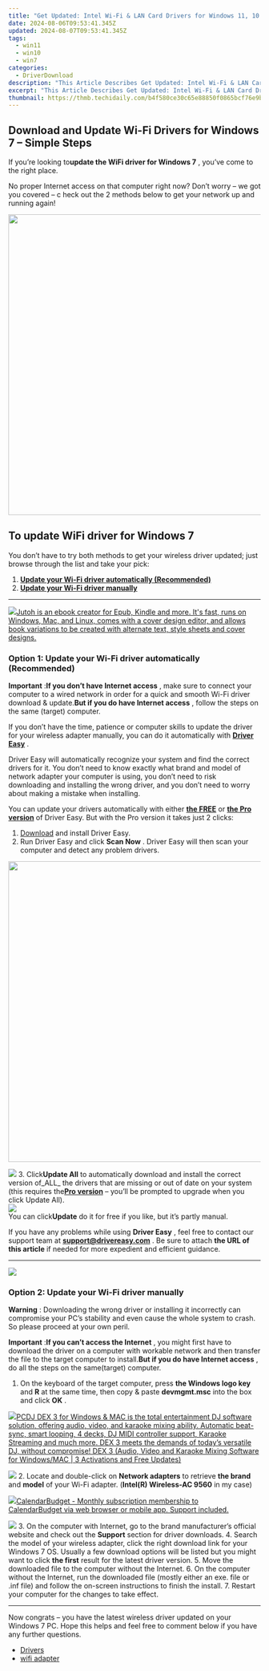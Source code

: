 ```yaml
---
title: "Get Updated: Intel Wi-Fi & LAN Card Drivers for Windows 11, 10 and 7 - Download Now"
date: 2024-08-06T09:53:41.345Z
updated: 2024-08-07T09:53:41.345Z
tags:
  - win11
  - win10
  - win7
categories:
  - DriverDownload
description: "This Article Describes Get Updated: Intel Wi-Fi & LAN Card Drivers for Windows 11, 10 and 7 - Download Now"
excerpt: "This Article Describes Get Updated: Intel Wi-Fi & LAN Card Drivers for Windows 11, 10 and 7 - Download Now"
thumbnail: https://thmb.techidaily.com/b4f580ce30c65e88850f0865bcf76e9b30f93eff5e8a5ffb4e4a9c4a1397858e.jpg
---
```


## Download and Update Wi-Fi Drivers for Windows 7 – Simple Steps

If you’re looking to**update the WiFi driver for Windows 7** ,  you’ve come to the right place.

 No proper Internet access on that computer right now? Don’t worry – we got you covered – c heck out the 2 methods below to get your network up and running again!

<!-- affiliate ads begin -->
<a href="https://uperfect.sjv.io/c/5597632/1246754/15155" target="_top" id="1246754"><img src="//a.impactradius-go.com/display-ad/15155-1246754" border="0" alt="" width="600" height="600"/></a><img height="0" width="0" src="https://imp.pxf.io/i/5597632/1246754/15155" style="position:absolute;visibility:hidden;" border="0" />
<!-- affiliate ads end -->
## To update WiFi driver for Windows 7

 You don’t have to try both methods to get your wireless driver updated; just browse through the list and take your pick:

1. [**Update your Wi-Fi driver automatically (Recommended)**](https://www.drivereasy.com/knowledge/wifi-driver-for-windows-7-free-download-update-2-easy-ways/#O1)
2. [**Update your Wi-Fi driver manually**](https://tools.techidaily.com/drivereasy/download/)

---

<!-- affiliate ads begin -->
<a href="https://secure.2checkout.com/order/checkout.php?PRODS=4694919&QTY=1&AFFILIATE=108875&CART=1"><img src="https://secure.avangate.com/images/merchant/bccefcc1b1eee9eca3ae4f5c1a281482/products/jutoh-logo-1200x1600.jpg" border="0">Jutoh is an ebook creator for Epub, Kindle and more. It's fast, runs on Windows, Mac, and Linux, comes with a cover design editor, and allows book variations to be created with alternate text, style sheets and cover designs. </a>
<!-- affiliate ads end -->
### Option 1: Update your Wi-Fi driver automatically (Recommended)

**Important** :**If you don’t have Internet access** , make sure to connect your computer to a wired network in order for a quick and smooth Wi-Fi driver download & update.**But if you do have Internet access** , follow the steps on the same (target) computer.

 If you don’t have the time, patience or computer skills to update the driver for your wireless adapter  manually, you can do it automatically with **[Driver Easy](https://tools.techidaily.com/drivereasy/download/)**  .

 Driver Easy will automatically recognize your system and find the correct drivers for it. You don’t need to know exactly what brand and model of network adapter your computer is using, you don’t need to risk downloading and installing the wrong driver, and you don’t need to worry about making a mistake when installing.

 You can update your drivers automatically with either **[the FREE](https://tools.techidaily.com/drivereasy/download/)**  or **[the Pro version](https://tools.techidaily.com/drivereasy/download/)**  of Driver Easy. But with the Pro version it takes just 2 clicks:

1. [Download](https://tools.techidaily.com/drivereasy/download/) and install Driver Easy.
2. Run Driver Easy and click **Scan Now** . Driver Easy will then scan your computer and detect any problem drivers.  
<!-- affiliate ads begin -->
<a href="https://turtlebeachus.sjv.io/c/5597632/1988416/23719" target="_top" id="1988416"><img src="//a.impactradius-go.com/display-ad/23719-1988416" border="0" alt="" width="600" height="600"/></a><img height="0" width="0" src="https://imp.pxf.io/i/5597632/1988416/23719" style="position:absolute;visibility:hidden;" border="0" />
<!-- affiliate ads end -->
![](https://images.drivereasy.com/wp-content/uploads/2018/07/img_5b3b19bf43ece.jpg)
3. Click**Update All** to automatically download and install the correct version of_ALL_ the drivers that are missing or out of date on your system (this requires the[**Pro version**](https://tools.techidaily.com/drivereasy/download/) – you’ll be prompted to upgrade when you click Update All).  
![](https://images.drivereasy.com/wp-content/uploads/2018/07/img_5b5554ea9ba44.jpg)  
 You can click**Update** do it for free if you like, but it’s partly manual.

 If you have any problems while using **Driver Easy** , feel free to contact our support team at **<support@drivereasy.com>** . Be sure to attach **the URL of this article** if needed for more expedient and efficient guidance.

---

<!-- affiliate ads begin -->
<a href="https://store.movavi.com/affiliate.php?ACCOUNT=MOVAVI&AFFILIATE=108875&PATH=https%3A%2F%2Fwww.movavi.com%3FAFFILIATE%3D108875%26RESOURCE%3DMovavi%2BScreen%2BRecorder%2Bbox"><img src="https://mcusercontent.com/0885a03ded3d480dca9287f12/images/f026b149-fc7c-fd54-5f3e-1460bbb19b6b.jpg" border="0"></a>
<!-- affiliate ads end -->
### Option 2: Update your Wi-Fi driver manually

**Warning** : Downloading the wrong driver or installing it incorrectly can compromise your PC’s stability and even cause the whole system to crash. So please proceed at your own peril.

**Important** :**If you can’t access the Internet** , you might first have to download the driver on a computer with workable network and then transfer the file to the target computer to install.**But if you do have Internet access** , do all the steps on the same(target) computer.

1. On the keyboard of the target computer, press  **the Windows logo key**  and   **R** at the same time, then copy & paste **devmgmt.msc**  into the box and click  **OK**  .  
<!-- affiliate ads begin -->
<a href="https://shop.pcdj.com/order/checkout.php?PRODS=4698824&QTY=1&AFFILIATE=108875&CART=1"> <img src="https://secure.avangate.com/images/merchant/47f4b6321e9fd8e8f7326a6adc1a7c1e/products/dex3pro-screenshot-homepage.png" border="0">PCDJ DEX 3 for Windows & MAC is the total entertainment DJ software solution, offering audio, video, and karaoke mixing ability. Automatic beat-sync, smart looping, 4 decks, DJ MIDI controller support, Karaoke Streaming and much more. 
DEX 3 meets the demands of today’s versatile DJ, without compromise! 
DEX 3 (Audio, Video and Karaoke Mixing Software for Windows/MAC | 3 Activations and Free Updates)</a>
<!-- affiliate ads end -->
![](https://images.drivereasy.com/wp-content/uploads/2018/07/img_5b50135d9ffd2.jpg)
2. Locate and double-click on **Network adapters** to retrieve **the brand** and **model** of your Wi-Fi adapter. (**Intel(R) Wireless-AC 9560** in my case)  
<!-- affiliate ads begin -->
<a href="https://secure.2checkout.com/order/checkout.php?PRODS=37701530&QTY=1&AFFILIATE=108875&CART=1"><img src="https://secure.avangate.com/images/merchant/6fe0c81e3f9438db11ebbfba6c5ce460/products/copy_cbLogo_with_text_blue.png" border="0">CalendarBudget - Monthly subscription membership to CalendarBudget via web browser or mobile app. Support included. </a>
<!-- affiliate ads end -->
![](https://images.drivereasy.com/wp-content/uploads/2018/07/img_5b5558876b204.jpg)
3. On the computer with Internet, go to the brand manufacturer’s official website and check out the **Support** section for driver downloads.
4. Search the model of your wireless adapter, click the right download link for your Windows 7 OS. Usually a few download options will be listed but you might want to click **the first** result for the latest driver version.
5. Move the downloaded file to the computer without the Internet.
6. On the computer without the Internet, run the downloaded file (mostly either an exe. file or .inf file) and follow the on-screen instructions to finish the install.
7. Restart your computer for the changes to take effect.

---

 Now congrats – you have the latest wireless driver updated on your Windows 7 PC. Hope this helps and feel free to comment below if you have any further questions.

* [Drivers](https://tools.techidaily.com/drivereasy/download/)
* [wifi adapter](https://tools.techidaily.com/drivereasy/download/)

<ins class="adsbygoogle"
     style="display:block"
     data-ad-format="autorelaxed"
     data-ad-client="ca-pub-7571918770474297"
     data-ad-slot="1223367746"></ins>



<ins class="adsbygoogle"
     style="display:block"
     data-ad-client="ca-pub-7571918770474297"
     data-ad-slot="8358498916"
     data-ad-format="auto"
     data-full-width-responsive="true"></ins>
